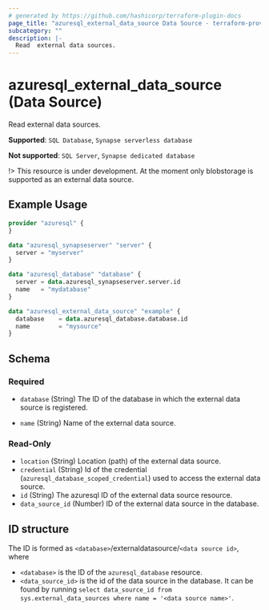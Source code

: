 ```yaml
---
# generated by https://github.com/hashicorp/terraform-plugin-docs
page_title: "azuresql_external_data_source Data Source - terraform-provider-azuresql"
subcategory: ""
description: |-
  Read  external data sources.
---
```


# azuresql_external_data_source (Data Source)

Read  external data sources.

**Supported**: `SQL Database`, `Synapse serverless database` 

**Not supported**: `SQL Server`, `Synapse dedicated database`

!> This resource is under development. At the moment only blobstorage is supported as an external data source.

## Example Usage

```terraform
provider "azuresql" {
}

data "azuresql_synapseserver" "server" {
  server = "myserver"
}

data "azuresql_database" "database" {
  server = data.azuresql_synapseserver.server.id
  name   = "mydatabase"
}

data "azuresql_external_data_source" "example" {
  database    = data.azuresql_database.database.id
  name        = "mysource"
}
```

<!-- schema generated by tfplugindocs -->
## Schema

### Required

- `database` (String) The ID of the database in which the external data source is registered.

- `name` (String) Name of the external data source.


### Read-Only

- `location` (String) Location (path) of the external data source.
- `credential` (String) Id of the credential (`azuresql_database_scoped_credential`) used to access the external data source. 
- `id` (String) The azuresql ID of the external data source resource.
- `data_source_id` (Number) ID of the external data source in the database.

## ID structure

The ID is formed as `<database>`/externaldatasource/`<data source id>`, where
* `<database>`  is the ID of the `azuresql_database` resource.
* `<data_source_id>` is the id of the data source in the database. It can be found by running `select data_source_id from sys.external_data_sources where name = '<data source name>'`.
